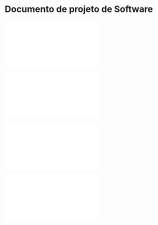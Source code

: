 # Documento de projeto de Software



![Projeto de arquitetura](projArquitetura.md)

![Projeto de dados](projDados.md)

![Projeto de algorítmos](projAlgoritmos.md)

![Plano de Codificação e Testes](planCodTest.md)